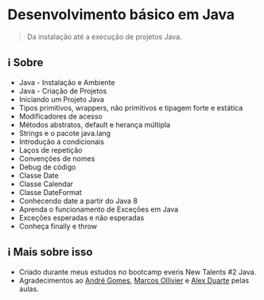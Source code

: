 # Desenvolvimento básico em Java

> Da instalação até a execução de projetos Java.

## :information_source: Sobre

- Java - Instalação e Ambiente
- Java - Criação de Projetos
- Iniciando um Projeto Java
- Tipos primitivos, wrappers, não primitivos e tipagem forte e estática
- Modificadores de acesso
- Métodos abstratos, default e herança múltipla
- Strings e o pacote java.lang
- Introdução a condicionais
- Laços de repetição
- Convenções de nomes
- Debug de código
- Classe Date
- Classe Calendar
- Classe DateFormat
- Conhecendo date a partir do Java 8
- Aprenda o funcionamento de Exceções em Java
- Exceções esperadas e não esperadas
- Conheça finally e throw

## :information_source: Mais sobre isso

- Criado durante meus estudos no bootcamp everis New Talents #2 Java.
- Agradecimentos ao [André Gomes](https://github.com/andrelugomes), [Marcos Ollivier](https://github.com/marcopollivier) e [Alex Duarte](https://github.com/AlexDuarte13) pelas aulas.

